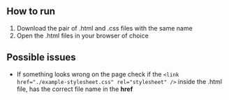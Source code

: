 ## How to run
1. Download the pair of .html and .css files with the same name
2. Open the .html files in your browser of choice

## Possible issues
- If something looks wrong on the page check if the `<link href="./example-stylesheet.css" rel="stylesheet" />` inside the .html file, has the correct file name in the **href**

